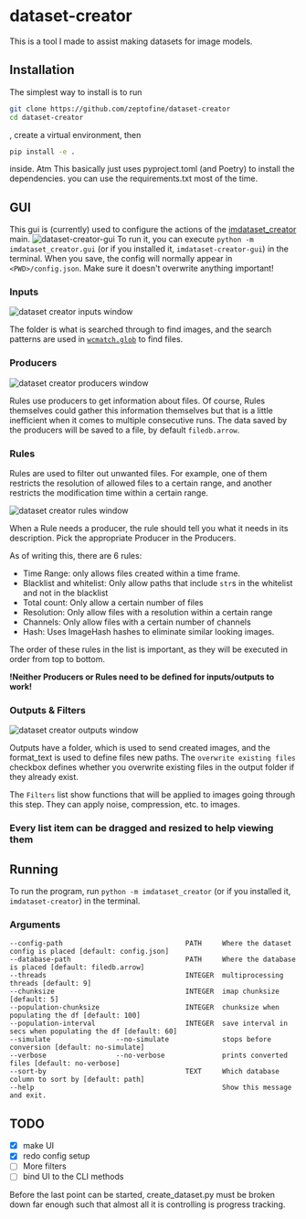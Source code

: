 # dataset-creator

This is a tool I made to assist making datasets for image models.

## Installation

The simplest way to install is to run

```bash
git clone https://github.com/zeptofine/dataset-creator
cd dataset-creator
```

, create a virtual environment, then

```bash
pip install -e .
```

inside. Atm This basically just uses pyproject.toml (and Poetry) to install the dependencies. you can use the requirements.txt most of the time.

## GUI

This gui is (currently) used to configure the actions of the
[imdataset_creator](imdataset_creator) main.
![dataset-creator-gui](github/images/dc_empty.png)
To run it, you can execute `python -m imdataset_creator.gui` (or if you installed it, `imdataset-creator-gui`) in the terminal. When you save, the config will normally appear in `<PWD>/config.json`. Make sure it doesn't overwrite anything important!

### Inputs

![dataset creator inputs window](github/images/dc_inputs.png)

The folder is what is searched through to find images, and the search patterns are used in [`wcmatch.glob`](https://facelessuser.github.io/wcmatch/glob/) to find files.

### Producers

![dataset creator producers window](github/images/dc_producers.png)

Rules use producers to get information about files. Of course, Rules themselves could gather this information themselves but that is a little inefficient when it comes to multiple consecutive runs. The data saved by the producers will be saved to a file, by default `filedb.arrow`.

### Rules

Rules are used to filter out unwanted files. For example, one of them restricts the resolution of allowed files to a certain range, and another restricts the modification time within a certain range.

![dataset creator rules window](github/images/dc_rules.png)

When a Rule needs a producer, the rule should tell you what it needs in its description. Pick the appropriate Producer in the Producers.

As of writing this, there are 6 rules:

- Time Range: only allows files created within a time frame.
- Blacklist and whitelist: Only allow paths that include `str`s in the whitelist and not in the blacklist
- Total count: Only allow a certain number of files
- Resolution: Only allow files with a resolution within a certain range
- Channels: Only allow files with a certain number of channels
- Hash: Uses ImageHash hashes to eliminate similar looking images.

The order of these rules in the list is important, as they will be executed in order from top to bottom.

**!Neither Producers or Rules need to be defined for inputs/outputs to work!**

### Outputs & Filters

![dataset creator outputs window](github/images/dc_outputs.png)

Outputs have a folder, which is used to send created images, and the format_text is used to define files new paths. The `overwrite existing files` checkbox defines whether you overwrite existing files in the output folder if they already exist.

The `Filters` list show functions that will be applied to images going through this step. They can apply noise, compression, etc. to images.

### Every list item can be dragged and resized to help viewing them

## Running

To run the program, run `python -m imdataset_creator` (or if you installed it, `imdataset-creator`) in the terminal.

### Arguments

```rich
--config-path                              PATH     Where the dataset config is placed [default: config.json]
--database-path                            PATH     Where the database is placed [default: filedb.arrow]
--threads                                  INTEGER  multiprocessing threads [default: 9]
--chunksize                                INTEGER  imap chunksize [default: 5]
--population-chunksize                     INTEGER  chunksize when populating the df [default: 100]
--population-interval                      INTEGER  save interval in secs when populating the df [default: 60]
--simulate                --no-simulate             stops before conversion [default: no-simulate]
--verbose                 --no-verbose              prints converted files [default: no-verbose]
--sort-by                                  TEXT     Which database column to sort by [default: path]
--help                                              Show this message and exit.
```

## TODO

- [x] make UI
- [x] redo config setup
- [ ] More filters
- [ ] bind UI to the CLI methods

Before the last point can be started, create_dataset.py must be broken down far enough such that almost all it is controlling is progress tracking.

